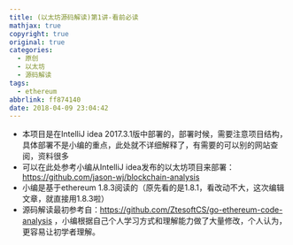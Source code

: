 ```yaml
---
title: (以太坊源码解读)第1讲-看前必读
mathjax: true
copyright: true
original: true
categories:
  - 原创
  - 以太坊
  - 源码解读
tags:
  - ethereum
abbrlink: ff874140
date: 2018-04-09 23:04:42
---
```

* 本项目是在IntelliJ idea 2017.3.1版中部署的，部署时候，需要注意项目结构，具体部署不是小编的重点，此处就不详细解释了，有需要的可以别的网站查阅，资料很多
* 可以在此处参考小编从IntelliJ idea发布的以太坊项目来部署：https://github.com/jason-wj/blockchain-analysis
* 小编是基于ethereum 1.8.3阅读的（原先看的是1.8.1，看改动不大，这次编辑文章，就直接用1.8.3啦）
* 源码解读最初参考自：https://github.com/ZtesoftCS/go-ethereum-code-analysis ，小编根据自己个人学习方式和理解能力做了大量修改，个人认为，更容易让初学者理解。